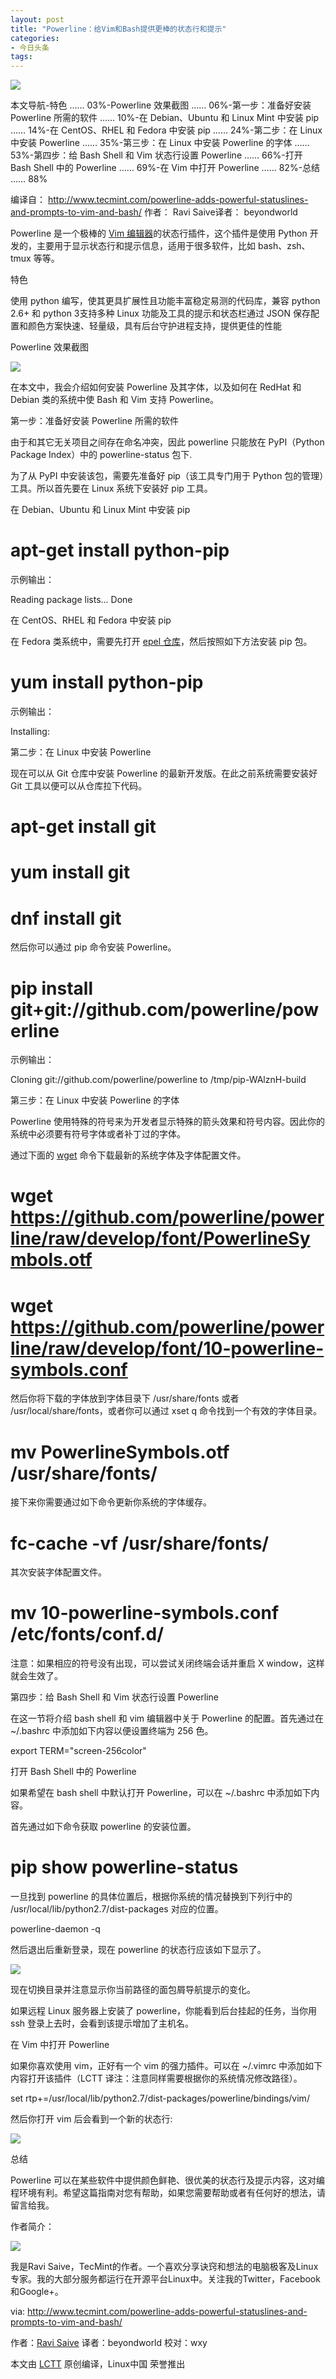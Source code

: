 ```yaml
---
layout: post
title: "Powerline：给Vim和Bash提供更棒的状态行和提示"
categories:
- 今日头条
tags:
---
```

![](http://p1.pstatp.com/large/15a10004abb887ac7246)

本文导航-特色 …… 03%-Powerline 效果截图 …… 06%-第一步：准备好安装 Powerline 所需的软件 …… 10%-在 Debian、Ubuntu 和 Linux Mint 中安装 pip …… 14%-在 CentOS、RHEL 和 Fedora 中安装 pip …… 24%-第二步：在 Linux 中安装 Powerline …… 35%-第三步：在 Linux 中安装 Powerline 的字体 …… 53%-第四步：给 Bash Shell 和 Vim 状态行设置 Powerline …… 66%-打开 Bash Shell 中的 Powerline …… 69%-在 Vim 中打开 Powerline …… 82%-总结 …… 88%

编译自： http://www.tecmint.com/powerline-adds-powerful-statuslines-and-prompts-to-vim-and-bash/ 作者： Ravi Saive译者： beyondworld

Powerline 是一个极棒的 [Vim 编辑器](http://www.tecmint.com/vi-editor-usage/)的状态行插件，这个插件是使用 Python 开发的，主要用于显示状态行和提示信息，适用于很多软件，比如 bash、zsh、tmux 等等。

特色

使用 python 编写，使其更具扩展性且功能丰富稳定易测的代码库，兼容 python 2.6+ 和 python 3支持多种 Linux 功能及工具的提示和状态栏通过 JSON 保存配置和颜色方案快速、轻量级，具有后台守护进程支持，提供更佳的性能

Powerline 效果截图

![](http://p3.pstatp.com/large/15a10004abb6b7641eb5)

在本文中，我会介绍如何安装 Powerline 及其字体，以及如何在 RedHat 和 Debian 类的系统中使 Bash 和 Vim 支持 Powerline。

第一步：准备好安装 Powerline 所需的软件

由于和其它无关项目之间存在命名冲突，因此 powerline 只能放在 PyPI（Python Package Index）中的 powerline-status 包下.

为了从 PyPI 中安装该包，需要先准备好 pip（该工具专门用于 Python 包的管理）工具。所以首先要在 Linux 系统下安装好 pip 工具。

在 Debian、Ubuntu 和 Linux Mint 中安装 pip

# apt-get install python-pip

示例输出：

Reading package lists... Done

在 CentOS、RHEL 和 Fedora 中安装 pip

在 Fedora 类系统中，需要先打开 [epel 仓库](https://linux.cn/article-2324-1.html)，然后按照如下方法安装 pip 包。

# yum install python-pip

示例输出：

Installing:

第二步：在 Linux 中安装 Powerline

现在可以从 Git 仓库中安装 Powerline 的最新开发版。在此之前系统需要安装好 Git 工具以便可以从仓库拉下代码。

# apt-get install git
# yum install git
# dnf install git

然后你可以通过 pip 命令安装 Powerline。

# pip install git+git://github.com/powerline/powerline

示例输出：

Cloning git://github.com/powerline/powerline to /tmp/pip-WAlznH-build

第三步：在 Linux 中安装 Powerline 的字体

Powerline 使用特殊的符号来为开发者显示特殊的箭头效果和符号内容。因此你的系统中必须要有符号字体或者补丁过的字体。

通过下面的 [wget](http://www.tecmint.com/10-wget-command-examples-in-linux/) 命令下载最新的系统字体及字体配置文件。

# wget https://github.com/powerline/powerline/raw/develop/font/PowerlineSymbols.otf
# wget https://github.com/powerline/powerline/raw/develop/font/10-powerline-symbols.conf

然后你将下载的字体放到字体目录下 /usr/share/fonts 或者 /usr/local/share/fonts，或者你可以通过 xset q 命令找到一个有效的字体目录。

# mv PowerlineSymbols.otf /usr/share/fonts/

接下来你需要通过如下命令更新你系统的字体缓存。

# fc-cache -vf /usr/share/fonts/

其次安装字体配置文件。

# mv 10-powerline-symbols.conf /etc/fonts/conf.d/

注意：如果相应的符号没有出现，可以尝试关闭终端会话并重启 X window，这样就会生效了。

第四步：给 Bash Shell 和 Vim 状态行设置 Powerline

在这一节将介绍 bash shell 和 vim 编辑器中关于 Powerline 的配置。首先通过在 ~/.bashrc 中添加如下内容以便设置终端为 256 色。

export TERM="screen-256color"

打开 Bash Shell 中的 Powerline

如果希望在 bash shell 中默认打开 Powerline，可以在 ~/.bashrc 中添加如下内容。

首先通过如下命令获取 powerline 的安装位置。

# pip show powerline-status

一旦找到 powerline 的具体位置后，根据你系统的情况替换到下列行中的 /usr/local/lib/python2.7/dist-packages 对应的位置。

powerline-daemon -q

然后退出后重新登录，现在 powerline 的状态行应该如下显示了。

![](http://p1.pstatp.com/large/159d0005256ddd8239bb)

现在切换目录并注意显示你当前路径的面包屑导航提示的变化。

如果远程 Linux 服务器上安装了 powerline，你能看到后台挂起的任务，当你用 ssh 登录上去时，会看到该提示增加了主机名。

在 Vim 中打开 Powerline

如果你喜欢使用 vim，正好有一个 vim 的强力插件。可以在 ~/.vimrc 中添加如下内容打开该插件（LCTT 译注：注意同样需要根据你的系统情况修改路径）。

set rtp+=/usr/local/lib/python2.7/dist-packages/powerline/bindings/vim/

然后你打开 vim 后会看到一个新的状态行:

![](http://p2.pstatp.com/large/159d0005256c6751346c)

总结

Powerline 可以在某些软件中提供颜色鲜艳、很优美的状态行及提示内容，这对编程环境有利。希望这篇指南对您有帮助，如果您需要帮助或者有任何好的想法，请留言给我。



作者简介：

![](http://p3.pstatp.com/large/15a10004abb7220c1edc)

 我是Ravi Saive，TecMint的作者。一个喜欢分享诀窍和想法的电脑极客及Linux专家。我的大部分服务都运行在开源平台Linux中。关注我的Twitter，Facebook和Google+。



via: http://www.tecmint.com/powerline-adds-powerful-statuslines-and-prompts-to-vim-and-bash/

作者：[Ravi Saive](http://www.tecmint.com/author/admin/) 译者：beyondworld 校对：wxy

本文由 [LCTT](https://github.com/LCTT/TranslateProject) 原创编译，Linux中国 荣誉推出